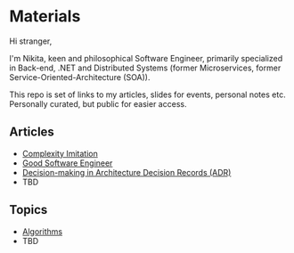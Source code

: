 # Materials

Hi stranger, 

I'm Nikita, keen and philosophical Software Engineer, primarily specialized in Back-end, .NET and Distributed Systems (former Microservices, former Service-Oriented-Architecture (SOA)).

This repo is set of links to my articles, slides for events, personal notes etc. Personally curated, but public for easier access.

## Articles

* [Complexity Imitation](Complexity%20Imitation/README.md)
* [Good Software Engineer](Good%20Software%20Engineer/README.md)
* [Decision-making in Architecture Decision Records (ADR)](https://medium.com/@nikita_danilov/decision-making-in-architecture-decision-records-adr-e51a33b09402)
* TBD

## Topics

* [Algorithms](Algorithms/Algorithms.md)
* TBD
